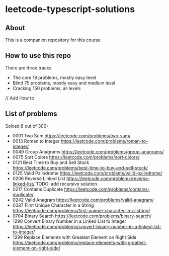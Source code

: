 # leetcode-typescript-solutions

## About

This is a companion repository for this course

## How to use this repo

There are three tracks 
- The core 18 problems, mostly easy level
- Blind 75 problems, mostly easy and medium level
- Cracking 150 problems, all levels

// Add How to

## List of problems 

Solved 8 out of 300+

 - 0001 Two Sum https://leetcode.com/problems/two-sum/
 - 0013 Roman to Integer https://leetcode.com/problems/roman-to-integer/
 - 0049 Group Anagrams https://leetcode.com/problems/group-anagrams/
 - 0075 Sort Colors https://leetcode.com/problems/sort-colors/
 - 0121 Best Time to Buy and Sell Stock https://leetcode.com/problems/best-time-to-buy-and-sell-stock/
 - 0125 Valid Palindrome https://leetcode.com/problems/valid-palindrome/
 - 0206 Reverse Linked List https://leetcode.com/problems/reverse-linked-list/ TODO: add recursive solution
 - 0217 Contains Duplicate https://leetcode.com/problems/contains-duplicate/
 - 0242 Valid Anagram https://leetcode.com/problems/valid-anagram/
 - 0387 First Unique Character in a String https://leetcode.com/problems/first-unique-character-in-a-string/
 - 0704 Binary Search https://leetcode.com/problems/binary-search/
 - 1290 Convert Binary Number in a Linked List to Integer https://leetcode.com/problems/convert-binary-number-in-a-linked-list-to-integer/
 - 1299 Replace Elements with Greatest Element on Right Side https://leetcode.com/problems/replace-elements-with-greatest-element-on-right-side/